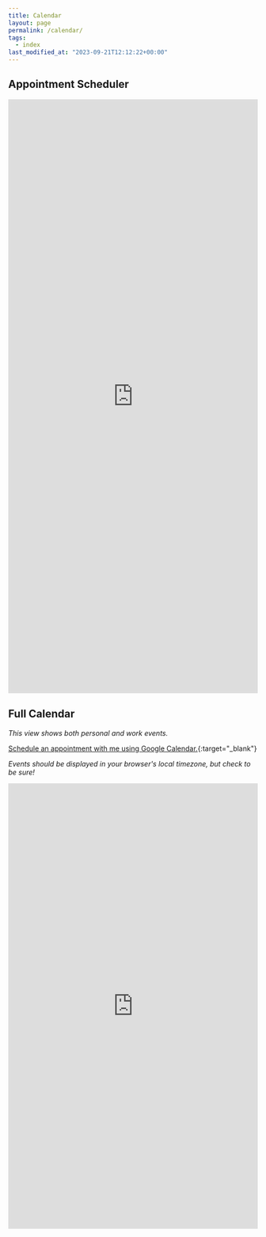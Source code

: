 ```yaml
---
title: Calendar
layout: page
permalink: /calendar/
tags:
  - index
last_modified_at: "2023-09-21T12:12:22+00:00"
---
```


## Appointment Scheduler
<!-- Google Calendar Appointment Scheduling begin -->
<iframe src="https://calendar.google.com/calendar/appointments/schedules/AcZssZ0qwq5uimqB4eqHk_uVt6CAtlw1RRHW6hK21aNMPfSqdGy66H15zKOaQ0YO_YIWgBqhJSXbv_VW?gv=true" style="border: 0; background-color: #ffffff" width="100%" height="1200" frameborder="0"></iframe>
<!-- end Google Calendar Appointment Scheduling -->

## Full Calendar
_This view shows both personal and work events._

[Schedule an appointment with me using Google Calendar.](https://calendar.google.com/calendar/render?action=TEMPLATE&add=arthurlz%40gmail.com){:target="&lowbar;blank"}

_Events should be displayed in your browser's local timezone, but check to be sure!_
<iframe src="https://calendar.google.com/calendar/embed?height=900&amp;wkst=2&amp;bgcolor=%23ffffff&amp;src=YXJ0aHVybHpAZ21haWwuY29t&amp;src=YXJ0aHVyLnpleUBvb2tsYS5jb20&amp;color=%233F51B5&amp;showTitle=0&amp;showPrint=0&amp;showCalendars=0&amp;mode=WEEK" style="border-width:0" width="100%" height="900" frameborder="0" scrolling="no"></iframe>
